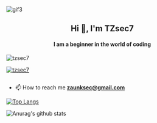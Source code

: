 ![gif3](https://github.com/TZSEC7/TZspam/assets/142743672/aa3b1d8b-591b-4311-bcd1-6335933ed5f3)

<h2 align="center">Hi 👋, I'm TZsec7</h2>
<h4 align="center">I am a beginner in the world of coding</h4>

<p align="left"> <img src="https://komarev.com/ghpvc/?username=tzsec7&label=Profile%20views&color=0e75b6&style=flat" alt="tzsec7" /> </p>

<p align="left"> <a href="https://github.com/ryo-ma/github-profile-trophy"><img src="https://github-profile-trophy.vercel.app/?username=tzsec7" alt="tzsec7" /></a> </p>

<p align="left"> <a href="https://twitter.com/" target="blank"><img src="https://img.shields.io/twitter/follow/?logo=twitter&style=for-the-badge" alt="" /></a> </p>

- 📫 How to reach me **zaunksec@gmail.com**


[![Top Langs](https://github-readme-stats.vercel.app/api/top-langs/?username=TZSEC7&layout=compact)](https://github.com/anuraghazra/github-readme-stats)

![Anurag's github stats](https://github-readme-stats.vercel.app/api?username=TZSEC7&count_private=true)
